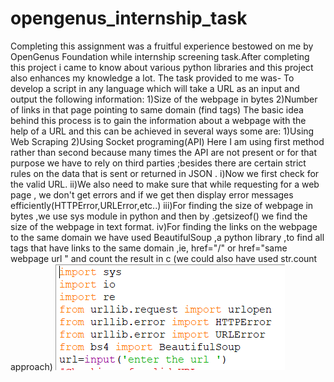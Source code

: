 # opengenus_internship_task
Completing this assignment was a fruitful experience bestowed on me by OpenGenus Foundation while internship screening task.After completing this project i came to know about various python libraries and this project also enhances my knowledge a lot.
The task provided to me was-
To develop a script in any language which will take a URL as an input and output the following information:
1)Size of the webpage in bytes
2)Number of links in that page pointing to same domain (find <a> tags)
The basic idea behind this process is to gain the information about a webpage with the help of a URL and this can be achieved in several ways some are:
1)Using Web Scraping
2)Using Socket programing(API)
Here I am using first method rather than second because many times the API are not present or for that purpose we have to rely on third parties ;besides there are certain strict rules on the data that is sent or returned in JSON . 
i)Now we first check for the valid URL.
ii)We also need to make sure that while requesting for a web page , we don't get errors and if we get then display error messages efficiently(HTTPError,URLError,etc..)
iii)For finding the size of webpage in bytes ,we use sys module in python and then by .getsizeof() we find the size of the webpage in text format.
iv)For finding the links on the webpage to the same domain we have used BeautifulSoup ,a python library ,to find all <a> tags that have links to the same domain ,ie, href="/" or href="same webpage url " and count the result in c (we could also have used str.count approach)
  ![](lib.PNG)

